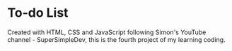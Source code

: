 # To-do List
Created with HTML, CSS and JavaScript following Simon's YouTube channel - SuperSimpleDev, this is the fourth project of my learning coding.
